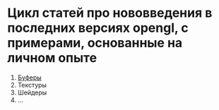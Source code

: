 # Цикл статей про нововведения в последних версиях opengl, с примерами, основанные на личном опыте

1. [Буферы](buffers.md)
2. Текстуры
3. Шейдеры
4. ...
